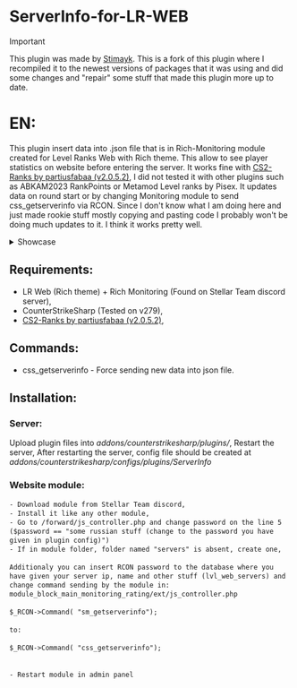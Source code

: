 # ServerInfo-for-LR-WEB
> [!IMPORTANT]
> This plugin was made by [Stimayk](https://github.com/Stimayk/ServerInfo-for-LR-WEB). This is a fork of this plugin where I recompiled it to the newest versions of packages that it was using and did some changes and "repair" some stuff that made this plugin more up to date.
# EN:
This plugin insert data into .json file that is in Rich-Monitoring module created for Level Ranks Web with Rich theme. This allow to see player statistics on website before entering the server. It works fine with [CS2-Ranks by partiusfabaa (v2.0.5.2)](https://github.com/partiusfabaa/cs2-ranks), I did not tested it with other plugins such as ABKAM2023 RankPoints or Metamod Level ranks by Pisex. It updates data on round start or by changing Monitoring module to send css_getserverinfo via RCON. 
Since I don't know what I am doing here and just made rookie stuff mostly copying and pasting code I probably won't be doing much updates to it. I think it works pretty well.

<details> 
  <summary>Showcase</summary>
  <img src="preview.png">
</details>

## Requirements:
- LR Web (Rich theme) + Rich Monitoring (Found on Stellar Team discord server),
- CounterStrikeSharp (Tested on v279),
- [CS2-Ranks by partiusfabaa (v2.0.5.2)](https://github.com/partiusfabaa/cs2-ranks),

## Commands:
- css_getserverinfo - Force sending new data into json file.

## Installation:

### Server:
Upload plugin files into *addons/counterstrikesharp/plugins/*,
Restart the server,
After restarting the server, config file should be created at *addons/counterstrikesharp/configs/plugins/ServerInfo*


### Website module:
    - Download module from Stellar Team discord,
    - Install it like any other module,
    - Go to /forward/js_controller.php and change password on the line 5 ($password == "some russian stuff (change to the password you have given in plugin config)")
    - If in module folder, folder named "servers" is absent, create one,

    Additionaly you can insert RCON password to the database where you have given your server ip, name and other stuff (lvl_web_servers) and change command sending by the module in: module_block_main_monitoring_rating/ext/js_controller.php

    $_RCON->Command( "sm_getserverinfo");

    to:

    $_RCON->Command( "css_getserverinfo");


    - Restart module in admin panel

